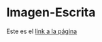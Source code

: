 # Imagen-Escrita
Este es el <a href="https://anttopasqualetti.github.io/Imagen-Escrita/">link a la página</a>
